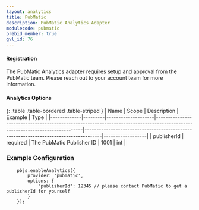 ```yaml
---
layout: analytics
title: PubMatic
description: PubMatic Analytics Adapter
modulecode: pubmatic
prebid_member: true
gvl_id: 76
---
```


#### Registration

The PubMatic Analytics adapter requires setup and approval from the
PubMatic team. Please reach out to your account team for more information.

#### Analytics Options

{: .table .table-bordered .table-striped }
| Name         | Scope              | Description                                                                                                                 | Example                                                                             | Type             |
|-------------|---------|--------------------|-----------------------------------------------------------------------------------------------------------------------------|-------------------------------------------------------------------------------------|------------------|
| publisherId | required  | The PubMatic Publisher ID | 1001  | int |

### Example Configuration

```
    pbjs.enableAnalytics({
        provider: 'pubmatic',
        options: {
            "publisherId": 12345 // please contact PubMatic to get a publisherId for yourself
        }
    });
```
